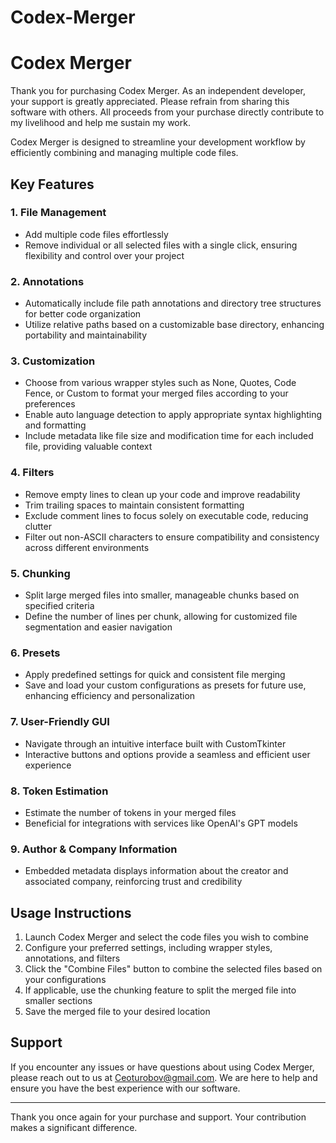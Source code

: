 # Codex-Merger

# Codex Merger

Thank you for purchasing Codex Merger. As an independent developer, your support is greatly appreciated. Please refrain from sharing this software with others. All proceeds from your purchase directly contribute to my livelihood and help me sustain my work.

Codex Merger is designed to streamline your development workflow by efficiently combining and managing multiple code files.

## Key Features

### 1. File Management
- Add multiple code files effortlessly
- Remove individual or all selected files with a single click, ensuring flexibility and control over your project

### 2. Annotations
- Automatically include file path annotations and directory tree structures for better code organization
- Utilize relative paths based on a customizable base directory, enhancing portability and maintainability

### 3. Customization
- Choose from various wrapper styles such as None, Quotes, Code Fence, or Custom to format your merged files according to your preferences
- Enable auto language detection to apply appropriate syntax highlighting and formatting
- Include metadata like file size and modification time for each included file, providing valuable context

### 4. Filters
- Remove empty lines to clean up your code and improve readability
- Trim trailing spaces to maintain consistent formatting
- Exclude comment lines to focus solely on executable code, reducing clutter
- Filter out non-ASCII characters to ensure compatibility and consistency across different environments

### 5. Chunking
- Split large merged files into smaller, manageable chunks based on specified criteria
- Define the number of lines per chunk, allowing for customized file segmentation and easier navigation

### 6. Presets
- Apply predefined settings for quick and consistent file merging
- Save and load your custom configurations as presets for future use, enhancing efficiency and personalization

### 7. User-Friendly GUI
- Navigate through an intuitive interface built with CustomTkinter
- Interactive buttons and options provide a seamless and efficient user experience

### 8. Token Estimation
- Estimate the number of tokens in your merged files
- Beneficial for integrations with services like OpenAI's GPT models

### 9. Author & Company Information
- Embedded metadata displays information about the creator and associated company, reinforcing trust and credibility

## Usage Instructions

1. Launch Codex Merger and select the code files you wish to combine
2. Configure your preferred settings, including wrapper styles, annotations, and filters
3. Click the "Combine Files" button to combine the selected files based on your configurations
4. If applicable, use the chunking feature to split the merged file into smaller sections
5. Save the merged file to your desired location

## Support

If you encounter any issues or have questions about using Codex Merger, please reach out to us at Ceoturobov@gmail.com. We are here to help and ensure you have the best experience with our software.

---

Thank you once again for your purchase and support. Your contribution makes a significant difference.
